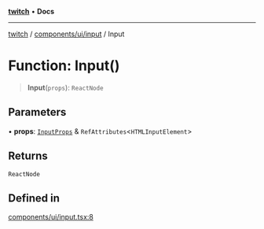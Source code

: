 [**twitch**](../../../../README.md) • **Docs**

***

[twitch](../../../../modules.md) / [components/ui/input](../README.md) / Input

# Function: Input()

> **Input**(`props`): `ReactNode`

## Parameters

• **props**: [`InputProps`](../interfaces/InputProps.md) & `RefAttributes`\<`HTMLInputElement`\>

## Returns

`ReactNode`

## Defined in

[components/ui/input.tsx:8](https://github.com/Mohaamedl/Twitch_clone/blob/9ae8fe0301b5527403a032a29bdae292528b52a8/components/ui/input.tsx#L8)
